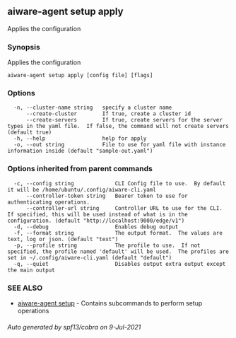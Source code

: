 ## aiware-agent setup apply

Applies the configuration

### Synopsis

Applies the configuration

```
aiware-agent setup apply [config file] [flags]
```

### Options

```
  -n, --cluster-name string   specify a cluster name
      --create-cluster        If true, create a cluster id
      --create-servers        If true, create servers for the server types in the yaml file.  If false, the command will not create servers (default true)
  -h, --help                  help for apply
  -o, --out string            File to use for yaml file with instance information inside (default "sample-out.yaml")
```

### Options inherited from parent commands

```
  -c, --config string             CLI Config file to use.  By default it will be /home/ubuntu/.config/aiware-cli.yaml
      --controller-token string   Bearer token to use for authenticating operations.
      --controller-url string     Controller URL to use for the CLI.  If specified, this will be used instead of what is in the configuration. (default "http://localhost:9000/edge/v1")
  -d, --debug                     Enables debug output
  -f, --format string             The output format.  The values are text, log or json. (default "text")
  -p, --profile string            The profile to use.  If not specified, the profile named 'default' will be used.  The profiles are set in ~/.config/aiware-cli.yaml (default "default")
  -q, --quiet                     Disables output extra output except the main output
```

### SEE ALSO

* [aiware-agent setup](/cli/aiware-agent_setup.md)	 - Contains subcommands to perform setup operations

###### Auto generated by spf13/cobra on 9-Jul-2021
